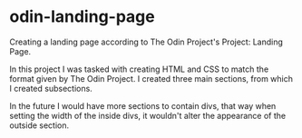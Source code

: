 # odin-landing-page

Creating a landing page according to The Odin Project's Project: Landing Page.

In this project I was tasked with creating HTML and CSS to match
the format given by The Odin Project. I created three main sections, from which
I created subsections.

In the future I would have more sections to contain divs, that way when setting the
width of the inside divs, it wouldn't alter the appearance of the outside section.